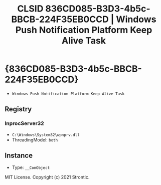 ﻿---
title: "CLSID 836CD085-B3D3-4b5c-BBCB-224F35EB0CCD | Windows Push Notification Platform Keep Alive Task"
excerpt: What is COM-Object CLSID 836CD085-B3D3-4b5c-BBCB-224F35EB0CCD?
---

# {836CD085-B3D3-4b5c-BBCB-224F35EB0CCD}

* `Windows Push Notification Platform Keep Alive Task`

## Registry


### InprocServer32

* `C:\Windows\System32\wpnprv.dll`
* ThreadingModel: `both`

## Instance

* Type: `__ComObject`

MIT License. Copyright (c) 2021 Strontic.


